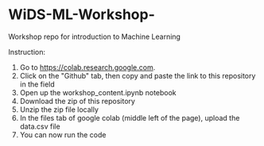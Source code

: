 # WiDS-ML-Workshop-
Workshop repo for introduction to Machine Learning

Instruction:
1. Go to https://colab.research.google.com.
2. Click on the "Github" tab, then copy and paste the link to this repository in the field
3. Open up the workshop_content.ipynb notebook
4. Download the zip of this repository
5. Unzip the zip file locally
5. In the files tab of google colab (middle left of the page), upload the data.csv file
6. You can now run the code
